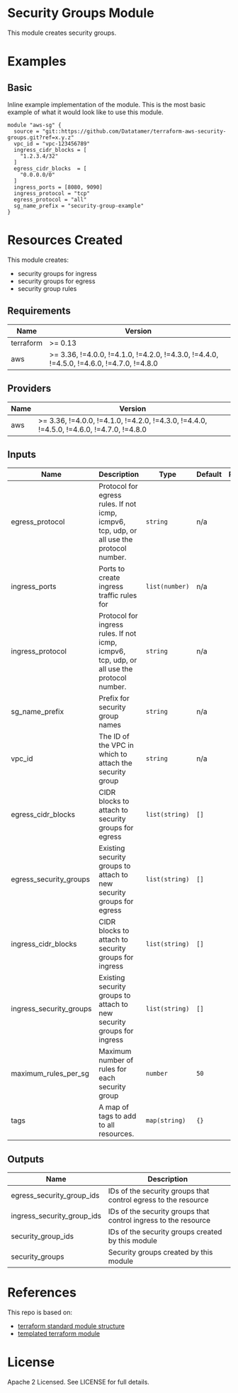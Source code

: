 # Security Groups Module
This module creates security groups.

# Examples
## Basic
Inline example implementation of the module.  This is the most basic example of what it would look like to use this module.
```
module "aws-sg" {
  source = "git::https://github.com/Datatamer/terraform-aws-security-groups.git?ref=x.y.z"
  vpc_id = "vpc-123456789"
  ingress_cidr_blocks = [
    "1.2.3.4/32"
  ]
  egress_cidr_blocks  = [
    "0.0.0.0/0"
  ]
  ingress_ports = [8080, 9090]
  ingress_protocol = "tcp"
  egress_protocol = "all"
  sg_name_prefix = "security-group-example"
}
```

# Resources Created
This module creates:
* security groups for ingress
* security groups for egress
* security group rules

<!-- BEGINNING OF PRE-COMMIT-TERRAFORM DOCS HOOK -->
## Requirements

| Name | Version |
|------|---------|
| terraform | >= 0.13 |
| aws | >= 3.36, !=4.0.0, !=4.1.0, !=4.2.0, !=4.3.0, !=4.4.0, !=4.5.0, !=4.6.0, !=4.7.0, !=4.8.0 |

## Providers

| Name | Version |
|------|---------|
| aws | >= 3.36, !=4.0.0, !=4.1.0, !=4.2.0, !=4.3.0, !=4.4.0, !=4.5.0, !=4.6.0, !=4.7.0, !=4.8.0 |

## Inputs

| Name | Description | Type | Default | Required |
|------|-------------|------|---------|:--------:|
| egress\_protocol | Protocol for egress rules. If not icmp, icmpv6, tcp, udp, or all use the protocol number. | `string` | n/a | yes |
| ingress\_ports | Ports to create ingress traffic rules for | `list(number)` | n/a | yes |
| ingress\_protocol | Protocol for ingress rules. If not icmp, icmpv6, tcp, udp, or all use the protocol number. | `string` | n/a | yes |
| sg\_name\_prefix | Prefix for security group names | `string` | n/a | yes |
| vpc\_id | The ID of the VPC in which to attach the security group | `string` | n/a | yes |
| egress\_cidr\_blocks | CIDR blocks to attach to security groups for egress | `list(string)` | `[]` | no |
| egress\_security\_groups | Existing security groups to attach to new security groups for egress | `list(string)` | `[]` | no |
| ingress\_cidr\_blocks | CIDR blocks to attach to security groups for ingress | `list(string)` | `[]` | no |
| ingress\_security\_groups | Existing security groups to attach to new security groups for ingress | `list(string)` | `[]` | no |
| maximum\_rules\_per\_sg | Maximum number of rules for each security group | `number` | `50` | no |
| tags | A map of tags to add to all resources. | `map(string)` | `{}` | no |

## Outputs

| Name | Description |
|------|-------------|
| egress\_security\_group\_ids | IDs of the security groups that control egress to the resource |
| ingress\_security\_group\_ids | IDs of the security groups that control ingress to the resource |
| security\_group\_ids | IDs of the security groups created by this module |
| security\_groups | Security groups created by this module |

<!-- END OF PRE-COMMIT-TERRAFORM DOCS HOOK -->

# References
This repo is based on:
* [terraform standard module structure](https://www.terraform.io/docs/modules/index.html#standard-module-structure)
* [templated terraform module](https://github.com/tmknom/template-terraform-module)

# License
Apache 2 Licensed. See LICENSE for full details.
